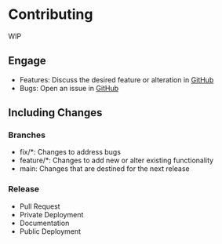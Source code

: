 # Contributing

WIP

## Engage

- Features: Discuss the desired feature or alteration in [GitHub](https://github.com/LinkedMink/road-wave-fm-web/discussions)
- Bugs: Open an issue in [GitHub](https://github.com/LinkedMink/road-wave-fm-web/issues)

## Including Changes

### Branches

- fix/\*: Changes to address bugs
- feature/\*: Changes to add new or alter existing functionality
- main: Changes that are destined for the next release

### Release

- Pull Request
- Private Deployment
- Documentation
- Public Deployment
